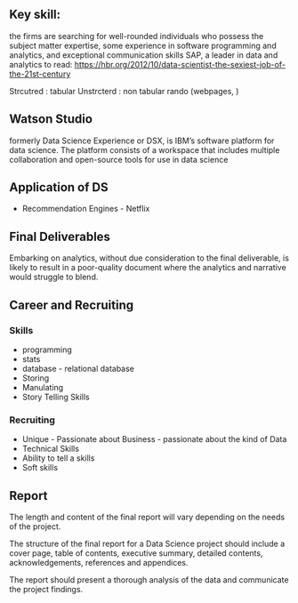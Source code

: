 ## Key skill:
the firms are searching for well-rounded individuals who possess the subject matter expertise, 
some experience in software programming and analytics, and exceptional communication skills
SAP, a leader in data and analytics
to read:
https://hbr.org/2012/10/data-scientist-the-sexiest-job-of-the-21st-century

Strcutred : tabular
Unstrcterd : non tabular rando (webpages, )

## Watson Studio
formerly Data Science Experience or DSX, is IBM’s software platform for data science. The platform consists of a workspace that includes multiple collaboration and open-source tools for use in data science

## Application of DS
- Recommendation Engines -  Netflix

## Final Deliverables
Embarking on analytics, without due consideration to the final deliverable, is likely to result in a poor-quality document where the analytics and narrative would struggle to blend.

## Career and Recruiting
### Skills
- programming
- stats
- database - relational database
- Storing
- Manulating
- Story Telling Skills

### Recruiting
- Unique - Passionate about Business - passionate about the kind of Data
- Technical Skills
- Ability to tell a skills
- Soft skills

## Report
The length and content of the final report will vary depending on the needs of the project.

The structure of the final report for a Data Science project should include a cover page, table of contents, executive summary, detailed contents, acknowledgements, references and appendices.

The report should present a thorough analysis of the data and communicate the project findings.


